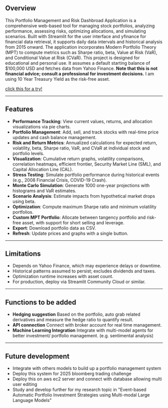 ## Overview
This Portfolio Management and Risk Dashbroad Application is a comprehensive web-based tool for managing stock portfolios, analyzing performance, assessing risks, optimizing allocations, and simulating scenarios. Built with Streamlit for the user interface and yfinance for financial data retrieval, it supports daily data intervals and historical analysis from 2015 onward. The application incorporates Modern Portfolio Theory (MPT) to compute metrics such as Sharpe ratio, beta, Value at Risk (VaR), and Conditional Value at Risk (CVaR).
This project is designed for educational and personal use. It assumes a default starting balance of $100,000 USD and fetches data from Yahoo Finance. **Note that this is not financial advice; consult a professional for investment decisions.**
I am using 10 Year Treasury Yield as the risk-free asset.

[click this for a try!](https://portfoliomanagementandriskdashbroadapplication-wqbbck77j8sms65.streamlit.app/)

---
## Features
- **Performance Tracking**: View current values, returns, and allocation visualizations via pie charts.
- **Portfolio Management**: Add, sell, and track stocks with real-time price updates and cash balance management.
- **Risk and Return Metrics**: Annualized calculations for expected return, volatility, beta, Sharpe ratio, VaR, and CVaR at individual stock and portfolio levels.
- **Visualization**: Cumulative return graphs, volatility comparisons, correlation heatmaps, efficient frontier, Security Market Line (SML), and Capital Allocation Line (CAL).
- **Stress Testing**: Simulate portfolio performance during historical events (e.g., 2008 Financial Crisis, COVID-19 Crash).
- **Monte Carlo Simulation**: Generate 1000 one-year projections with histograms and VaR estimates.
- **Scenario Analysis**: Estimate impacts from hypothetical market drops using beta.
- **Optimization**: Compute maximum Sharpe ratio and minimum volatility portfolios.
- **Custom MPT Portfolio**: Allocate between tangency portfolio and risk-free asset, with support for short selling and leverage.
- **Export**: Download portfolio data as CSV.
- **Refresh**: Update prices and graphs with a single button.

---
## Limitations
- Depends on Yahoo Finance, which may experience delays or downtime.
- Historical patterns assumed to persist; excludes dividends and taxes.
- Optimization runtime increases with asset count.
- For production, deploy via Streamlit Community Cloud or similar.
---
## Functions to be added
- **Hedging suggestion** Based on the portfolio, auto grab related derivatives and measure the hedge ratio to quantify result.
- **API connection** Connect with broker account for real time management.
- **Machine Learning Integration** Integrate with multi-model agents for better investment/ portfolio management. (e.g. sentimental analysis)

---
## Future development
- Integrate with others models to build up a portfolio management system
- Deploy this system for 2025 bloomberg trading challenge
- Deploy this on aws ec2 server and connect with database allowing multi user editing
- Study and develop further for my research topic in "Event-based Automatic Portfolio Investment Strategies using Multi-modal Large Language Models"
